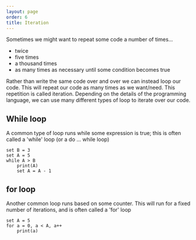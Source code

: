 ```yaml
---
layout: page
order: 6
title: Iteration
---
```


Sometimes we might want to repeat some code a number of times...

* twice
* five times
* a thousand times
* as many times as necessary until some condition becomes true

Rather than write the same code over and over we can instead loop our code. This will repeat our code as many times as we want/need. This repetition is called iteration. Depending on the details of the programming language, we can use many different types of loop to iterate over our code.

## While loop

A common type of loop runs while some expression is true; this is often called a 'while' loop (or a do ... while loop)

```
set B = 3
set A = 5
while A > B
    print(A)
    set A = A - 1
```

## for loop

Another common loop runs based on some counter. This will run for a fixed number of iterations, and is often called a 'for' loop

```
set A = 5
for a = 0, a < A, a++
    print(a)
```
